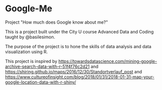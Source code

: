 # Google-Me
Project "How much does Google know about me?"

This is a project built under the City U course Advanced Data and Coding taught by @basilesimon.

The purpose of the project is to hone the skills of data analysis and data visualization using R.

This project is inspired by https://towardsdatascience.com/mining-google-archive-search-data-with-r-51f4f76c2d21
and https://shiring.github.io/maps/2016/12/30/Standortverlauf_post and https://www.cultureofinsight.com/blog/2018/01/31/2018-01-31-map-your-google-location-data-with-r-shiny/
